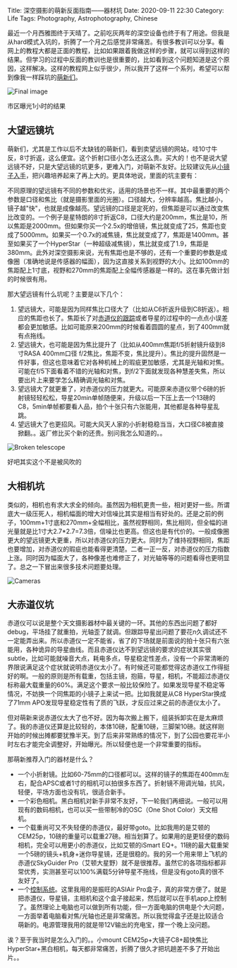 Title: 深空摄影的萌新反面指南——器材坑
Date: 2020-09-11 22:30
Category: Life
Tags: Photography, Astrophotography, Chinese

最近一个月西雅图终于天晴了。之前吃灰两年的深空设备也终于有了用途。但我是从hard模式入坑的，折腾了一个月之后感觉非常痛苦。有很多教训可以分享。看网上的教程大都是正面的教程，比如如果跟着我做这样的步骤，就可以得到这样的结果。但学习的过程中反面的教训也是很重要的，比如看到这个问题知道是这个原因，这样解决。这样的教程网上似乎很少，所以我开了这样一个系列，希望可以帮到像我一样踩坑的[萌新们](/shen-kong-she-ying-de-meng-xin-fan-mian-zhi-nan-qian-qi-keng.html)。

![Final image](/images/astrophotography-pitfalls-final-image.jpg)

市区曝光1小时的结果

## 大望远镜坑

萌新们，尤其是工作以后不太缺钱的萌新们，看到卖望远镜的网站，哇10寸牛反，8寸折返，这么便宜。这个折射口径小怎么还这么贵。买大的！也不是说大望远镜不好，只是大望远镜的坑更多，更难入门，对萌新不友好。比较建议先从[小镜子入手](/astrophoto-tutorial-4.html)，把兴趣培养起来了再上大的。更具体地说，里面的坑主要有：

不同原理的望远镜有不同的参数和优劣，适用的场景也不一样。其中最重要的两个参数是口径和焦比（就是摄影里面的光圈）。口径越大，分辨率越高。焦比越小，镜子越"快"，也就是成像越亮。望远镜的口径是定死的，但焦距是可以通过改变焦比改变的。一个例子是星特朗的8寸折返C8，口径大约是200mm，焦比是10，所以焦距是2000mm。但如果你买一个2.5x的增倍镜，焦比就变成了25，焦距也变成了5000mm。如果买一个0.7x的减焦镜，焦比就变成了7，焦距是1400mm。甚至如果买了一个HyperStar（一种超级减焦镜），焦比就变成了1.9，焦距是380mm。此外对深空摄影来说，光有焦距也是不够的，还有一个重要的参数是成像圈（准确地说是传感器的幅面），因为这直接关系到视野的大小。比如100mm的焦距配上1寸底，视野和270mm的焦距配上全幅传感器是一样的。这在事先做计划的时候很有用。

那大望远镜有什么坑呢？主要是以下几个：

1. 望远镜大，可能是因为同样焦比口径大了（比如从C6折返升级到C8折返）。相应的焦距也长了。焦距长了对[赤道仪的跟踪](/astrophoto-tutorial-2.html)或者导星的过程中的一点点小误差都会更加敏感。比如可能原来200mm的时候看着圆圆的星点，到了400mm就有点拖线。
2. 望远镜大，也可能是因为焦比提升了（比如从400mm焦距f/5折射镜升级到8寸RASA 400mm口径 f/2焦比，焦距不变，焦比提升）。焦比的提升固然是一件好事，但这也意味着它对各种机械上的瑕疵更加敏感，尤其是光轴和对焦。可能在f/5下面看着不错的光轴和对焦，到f/2下面就发现各种慧差失焦，所以要出片上来要学怎么精确调光轴和对焦。
3. 望远镜大了就更重了，对赤道仪的压力就更大。可能原来赤道仪带个6磅的折射镜轻轻松松，导星20min单帧随便来，升级以后一下压上去一个13磅的C8，5min单帧都要看人品，拍个十张只有六张能用，其他都是各种导星乱跳。
4. 望远镜大了也更招风。可能大风天人家的小折射稳稳当当，大口径C8被直接掀翻。。返厂修比买个新的还贵。别问我怎么知道的。。

![Broken telescope](/images/astrophotography-pitfalls-broken-telescope.jpg)

好吧其实这个不是被风吹的

## 大相机坑

类似的，相机也有求大求全的倾向。虽然因为相机更贵一些，相对更好一些。所谓底大一级压死人，相机幅面的增大对信噪比其实是相当有好处的。还是之前的例子，100mm+1寸底和270mm+全幅相比，虽然视野相同，焦比相同，但全幅的进光量就是比1寸大2.7*2.7=7.3倍，信噪比也更高。但这也是有代价的。一般成像圈更大的望远镜更大更重，所以对赤道仪的压力更大。同时为了维持视野相同，焦距也要增加，对赤道仪的瑕疵也能看得更清楚。二者一正一反，对赤道仪的压力指数上涨。同时因为幅面大了，各种像差也难修正了，对光轴等等的问题看得也更明显了。总之一下冒出来很多技术问题要处理。

![Cameras](/images/astrophotography-pitfalls-cameras.jpg)

## 大赤道仪坑

赤道仪可以说是整个天文摄影器材中最关键的一环。其他的东西出问题了都好debug，平场挂了就重拍，光轴歪了就调。但跟踪导星出问题了要花n久调试还不一定能弄出来。所以赤道仪一定不能省，省了的下场就是前面说的拍十张只有六张能用，各种诡异的导星曲线。而且赤道仪达不到望远镜的要求的症状其实很subtle，比如可能就噪音大点，耗电多点，导星稳定性差点，没有一个非常清晰的界限说满足这个症状就说明赤道仪太小了。有时候还可能都觉得这赤道仪工作得挺好的啊。一般的原则是所有载重，包括主镜，抱箍，导星，相机，不能超过赤道仪标称最大载重量的60%。满足这个要求一般比较保险了。如果发现导星不稳定等情况，不妨换一个同焦距的小镜子上来试一把。比如我就是从C8 HyperStar换成了71mm APO发现导星稳定性有了质的飞跃，才反应过来之前的赤道仪太小了。

但对萌新来说赤道仪太大了也不好。因为每次搬上搬下，组装拆卸实在是太麻烦了。我的赤道仪还算是比较轻的，本体10磅，配重10磅，三脚架10磅。就这样刚开始的时候出摊都要犹豫半天。到了后来非常熟练的情况下，到了公园也要花半小时左右才能完全调整好，开始曝光。所以轻便也是一个非常重要的指标。

那萌新推荐入门的器材是什么？

* 一个小折射镜。比如60-75mm的口径都可以。这样的镜子的焦距在400mm左右，配合APSC或者1寸的相机可以拍很多东西了。折射镜不用调光轴，抗风，轻便，平场方面也没有坑，很适合新手。
* 一个彩色相机。黑白相机对新手非常不友好，下一轮我们再细说。一般可以用现有的数码相机，也可以买一些带制冷的OSC（One Shot Color）天文相机。
* 一个载重尚可又不失轻便的赤道仪，最好带goto。比如我用的是艾顿的CEM25p，10磅的重量可以载重27磅。相当划算了。如果用的是更轻便的数码相机，完全可以用更小的赤道仪，比如艾顿的iSmart EQ+。11磅的最大载重架一个5磅的镜头+机身+迷你导星镜，还是很稳的。我的另一个用来带上飞机的赤道仪SkyGuider Pro（艾顿大星野）就不是很推荐。虽然它的各项指标都非常优秀，实测甚至可以100%满载5分钟导星不拖线，但是没有goto真的很不友好了。
* 一个[控制系统](/astrophoto-tutorial-5.html)。这里我用的是振旺的ASIAir Pro盒子，真的非常方便了。就是把赤道仪，导星镜，主相机和这个盒子接起来，然后就可以在手机app上控制了。虽然理论上电脑也可以做到所有功能，但一方面电脑的供电是个大问题，一方面举着电脑看对焦/光轴也还是非常痛苦。所以我觉得盒子还是比较适合萌新的。电源管理我用的就是带12V输出的充电宝，撑一个晚上没问题。

诶？至于我当时是怎么入门的。。小mount CEM25p+大镜子C8+超快焦比HyperStar+黑白相机，每天都非常痛苦，折腾了很久才把坑趟差不多了开始出片。。